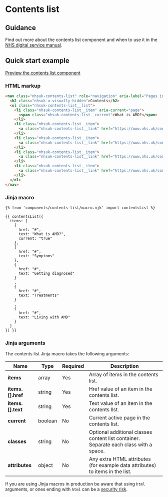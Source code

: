 # Contents list

## Guidance

Find out more about the contents list component and when to use it in the [NHS digital service manual](https://service-manual.nhs.uk/design-system/components/contents-list).

## Quick start example

[Preview the contents list component](https://nhsuk.github.io/nhsuk-frontend/components/contents-list/index.html)

### HTML markup

```html
<nav class="nhsuk-contents-list" role="navigation" aria-label="Pages in this guide">
  <h2 class="nhsuk-u-visually-hidden">Contents</h2>
  <ol class="nhsuk-contents-list__list">
    <li class="nhsuk-contents-list__item" aria-current="page">
      <span class="nhsuk-contents-list__current">What is AMD?</span>
    </li>
    <li class="nhsuk-contents-list__item">
      <a class="nhsuk-contents-list__link" href="https://www.nhs.uk/conditions/age-related-macular-degeneration-amd/symptoms/">Symptoms</a>
    </li>
    <li class="nhsuk-contents-list__item">
      <a class="nhsuk-contents-list__link" href="https://www.nhs.uk/conditions/age-related-macular-degeneration-amd/getting-diagnosed/">Getting diagnosed</a>
    </li>
    <li class="nhsuk-contents-list__item">
      <a class="nhsuk-contents-list__link" href="https://www.nhs.uk/conditions/age-related-macular-degeneration-amd/treatment/">Treatments</a>
    </li>
    <li class="nhsuk-contents-list__item">
      <a class="nhsuk-contents-list__link" href="https://www.nhs.uk/conditions/age-related-macular-degeneration-amd/living-with-amd/">Living with AMD</a>
    </li>
  </ol>
</nav>
```

### Jinja macro

```
{% from 'components/contents-list/macro.njk' import contentsList %}

{{ contentsList({
  items: [
    {
      href: "#",
      text: "What is AMD?",
      current: "true"
    },
    {
      href: "#",
      text: "Symptoms"
    },
    {
      href: "#",
      text: "Getting diagnosed"
    }
    ,
    {
      href: "#",
      text: "Treatments"
    }
    ,
    {
      href: "#",
      text: "Living with AMD"
    }
  ]
}) }}
```

### Jinja arguments

The contents list Jinja macro takes the following arguments:

| Name              | Type    | Required | Description                                                                           |
| ----------------- | ------- | -------- | ------------------------------------------------------------------------------------- |
| **items**         | array   | Yes      | Array of items in the contents list.                                                  |
| **items.[].href** | string  | Yes      | Href value of an item in the contents list.                                           |
| **items.[].text** | string  | Yes      | Text value of an item in the contents llst.                                           |
| **current**       | boolean | No       | Current active page in the contents list.                                             |
| **classes**       | string  | No       | Optional additional classes content list container. Separate each class with a space. |
| **attributes**    | object  | No       | Any extra HTML attributes (for example data attributes) to items in the list.         |

If you are using Jinja macros in production be aware that using `html` arguments, or ones ending with `html` can be a [security risk](https://developer.mozilla.org/en-US/docs/Glossary/Cross-site_scripting). 
